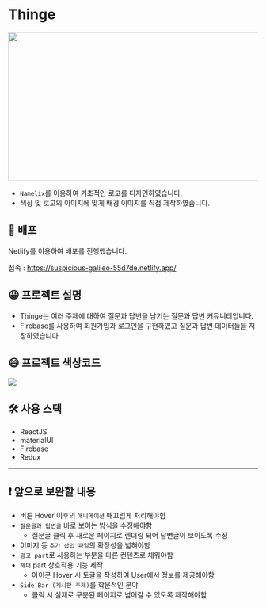 # Thinge

<img src="https://user-images.githubusercontent.com/32920566/133925017-5b1dacae-9806-4e42-9bca-4d77f2a68bfa.jpg" width=600px height=300/>

- `Namelix`를 이용하여 기초적인 로고를 디자인하였습니다.
- 색상 및 로고의 이미지에 맞게 배경 이미지를 직접 제작하였습니다.


## 📢 배포

Netlify를 이용하여 배포를 진행했습니다.

접속 : https://suspicious-galileo-55d7de.netlify.app/

## 😀 프로젝트 설명

- Thinge는 여러 주제에 대하여 질문과 답변을 남기는 질문과 답변 커뮤니티입니다.
- Firebase를 사용하여 회원가입과 로그인을 구현하였고 질문과 답변 데이터들을 저장하였습니다.

## 😄 프로젝트 색상코드

<img src = "https://user-images.githubusercontent.com/32920566/133925020-3df8dc31-dbcc-44c4-b78d-fa5dbb93183d.JPG"/>

## 🛠 사용 스택

- ReactJS
- materialUI
- Firebase
- Redux
---
## ❗️ 앞으로 보완할 내용
- 버튼 Hover 이후의 `애니메이션` 매끄럽게 처리해야함
- `질문글과 답변글` 바로 보이는 방식을 수정해야함
  - 질문글 클릭 후 새로운 페이지로 렌더링 되어 답변글이 보이도록 수정
- 이미지 등 `추가 삽입 파일`의 확장성을 넓혀야함
- `광고 part`로 사용하는 부분을 다른 컨텐츠로 채워야함
- `헤더` part 상호작용 기능 제작
  - 아이콘 Hover 시 토글을 작성하여 User에서 정보를 제공해야함
- `Side Bar (게시판 주제)`를 학문적인 분야
  - 클릭 시 실제로 구분된 페이지로 넘어갈 수 있도록 제작해야함
